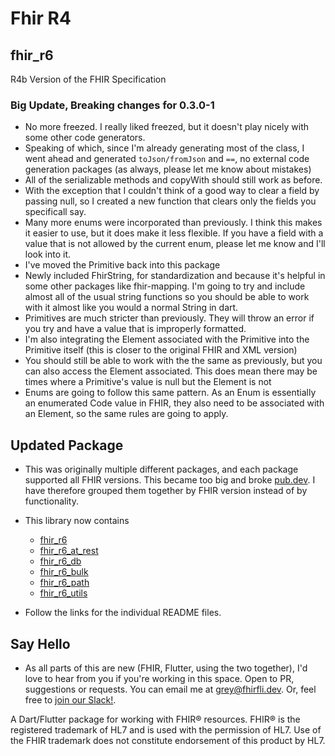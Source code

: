 # Fhir R4

## fhir_r6
R4b Version of the FHIR Specification

### Big Update, Breaking changes for 0.3.0-1

- No more freezed. I really liked freezed, but it doesn't play nicely with some other code generators. 
- Speaking of which, since I'm already generating most of the class, I went ahead and generated ```toJson/fromJson``` and ```==```, no external code generation packages (as always, please let me know about mistakes)
- All of the serializable methods and copyWith should still work as before. 
- With the exception that I couldn't think of a good way to clear a field by passing null, so I created a new function that clears only the fields you specificall say.
- Many more enums were incorporated than previously. I think this makes it easier to use, but it does make it less flexible. If you have a field with a value that is not allowed by the current enum, please let me know and I'll look into it.
- I've moved the Primitive back into this package
- Newly included FhirString, for standardization and because it's helpful in some other packages like fhir-mapping. I'm going to try and include almost all of the usual string functions so you should be able to work with it almost like you would a normal String in dart. 
- Primitives are much stricter than previously. They will throw an error if you try and have a value that is improperly formatted.
- I'm also integrating the Element associated with the Primitive into the Primitive itself (this is closer to the original FHIR and XML version)
- You should still be able to work with the the same as previously, but you can also access the Element associated. This does mean there may be times where a Primitive's value is null but the Element is not
- Enums are going to follow this same pattern. As an Enum is essentially an enumerated Code value in FHIR, they also need to be associated with an Element, so the same rules are going to apply.

## Updated Package
- This was originally multiple different packages, and each package supported all FHIR versions. This became too big and broke [pub.dev](pub.dev). I have therefore grouped them together by FHIR version instead of by functionality.
- This library now contains
    - [fhir_r6](https://fhir-fli.github.io/fhir_fli_documentation/docs/core/fhir_r6)
    - [fhir_r6_at_rest](https://fhir-fli.github.io/fhir_fli_documentation/docs/at_rest/fhir_r6_at_rest)
    - [fhir_r6_db](https://fhir-fli.github.io/fhir_fli_documentation/docs/fhir_r6_db)
    - [fhir_r6_bulk](https://fhir-fli.github.io/fhir_fli_documentation/docs/fhir_r6_bulk)
    - [fhir_r6_path](https://fhir-fli.github.io/fhir_fli_documentation/docs/fhir_r6_path)
    - [fhir_r6_utils](https://fhir-fli.github.io/fhir_fli_documentation/docs/fhir_r6_utils)

- Follow the links for the individual README files.

## Say Hello

- As all parts of this are new (FHIR, Flutter, using the two together), I'd love to hear from you if you're working in this space. Open to PR, suggestions or requests. You can email me at <grey@fhirfli.dev>. Or, feel free to [join our Slack!](https://join.slack.com/t/fhir-fli/shared_invite/zt-ofv2cycm-9yjdMj8a~zXp7nDBeB_sNQ).

A Dart/Flutter package for working with FHIR® resources. FHIR® is the registered trademark of HL7 and is used with the permission of HL7. Use of the FHIR trademark does not constitute endorsement of this product by HL7.

